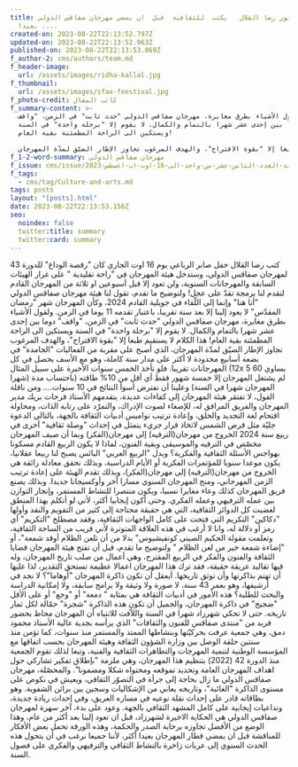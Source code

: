 ```yaml
---
title: الدكتور رضا القلال   يكتب  للثقافية  قبل  ان يمضي مهرجان صقاقس الدولي
  بعيدا ....
created-on: 2023-08-22T22:13:52.797Z
updated-on: 2023-08-22T22:13:52.963Z
published-on: 2023-08-22T22:13:53.069Z
f_author-2: cms/authors/team.md
f_header-image:
  url: /assets/images/ridha-kallal.jpg
f_thumbnail:
  url: /assets/images/sfax-feestival.jpg
f_photo-credit: كاتب المقال
f_summary-content: >-
  ولقول الأشياء بطرق مغايرة، مهرجان صفاقس الدولي "حدث ثابت" في الزمن، "واقف"
  دوما بين إحدى عشر شهرا بالتمام والكمال. لا يقوم إلا "برحلة واحدة" في السنة
  ويستكين الى الراحة المطمئنة بقية العام!

  هذا الكلام لا يستقيم طبعا إلا "بقوة الاقتراح"، والهدف المرغوب تجاوز الإطار الضيّق لمدّة المهرجان، 
f_1-2-word-summary: مهرجان صفاقس الدولي
f_issue: cms/issue/مجلة-الثقافية-التونسية-العدد-الثامن-عشر-من-واحد-الى-16-اوت-اب-اغسطس-2023.md
f_tags:
  - cms/tag/Culture-and-arts.md
tags: posts
layout: "[posts].html"
date: 2023-08-22T22:13:53.156Z
seo:
  noindex: false
  twitter:title: summary
  twitter:card: summary
---
```

كتب رضا القلال حفل صابر الرباعي يوم 16 اوت الجاري كان "رقصة الوداع" للدورة 43 لمهرجان صفاقس الدولي، وستدخل هيئة المهرجان في "راحة تقليدية " على غرار الهيئات السابقة والمهرجانات السنوية، ولن تعود إلا قبل أسبوعين او ثلاثة من المهرجان القادم لتقدم لنا برمجة تقدّ على عجل! ولتوضيح ما تقدم،  تقول لنا هيئة مهرجان صفاقس الدولي "أنا هنا" وإنما إلى اللّقاء في جويلية القادم 2024، وكأن المهرجان شهر "رمضان المقدّس" لا يعود إلينا إلا بعد سنة تقريبا، باعتبار تقدمه 11 يوما في الزمن. ولقول الأشياء بطرق مغايرة، مهرجان صفاقس الدولي "حدث ثابت" في الزمن، "واقف" دوما بين إحدى عشر شهرا بالتمام والكمال. لا يقوم إلا "برحلة واحدة" في السنة ويستكين الى الراحة المطمئنة بقية العام! هذا الكلام لا يستقيم طبعا إلا "بقوة الاقتراح"، والهدف المرغوب تجاوز الإطار الضيّق لمدّة المهرجان، الذي أصبح على مقربة من الفعاليات "الجامدة" في بضعة أسابيع محدودة لا أكثر على مدار سنة كاملة، وهو مع الأسف يحصل في كل المهرجانات تقريبا. فلو نأخذ الخمس سنوات الأخيرة على سبيل المثال (12x 5 يساوي 60 شهرا) لم يشتغل المهرجان إلا خمسة شهور فقط أي أقل من 10% طاقته (باحتساب مدة المهرجان شهرا في السنة) وعلينا أن نفترض أسوأ النتائج في 10 سنوات.... ومن نافلة القول،  لا تفتقر هيئة المهرجان إلى كفاءات عديدة، يتقدمهم الأستاذ فرحات بريك مدير المهرجان والفريق المرافق له، للإصغاء لصوت الإدراك، والتمرّد على رتابة الذات، ومحاولة اقتحام لغة التجديد والخلق، وإعادة ترتيب نواميس أدبيات الثقافة بالجهة، بالتالي الدعوة جليّة مثل قرص الشمس لاتخاذ قرار جريء يتمثل في إحداث "وصلة ثقافية" أخرى في ربيع سنة 2024 الخروج من مهرجان(الترفيه) إلى مهرجان(الفكر) وبما أن صيف المهرجان مخصّص في الترفيه والموسيقى وبقية الفنون، لماذا لا يكون الربيع القادم مسكونا بهواجس الأسئلة الثقافية والفكرية؟ وبدل "الربيع العربي" البائس يصبح لنا ربيعا عقلانيا، يكون موعدا سنويا للمؤتمرات الفكرية أو الأيام الدراسية. وبذلك نحقق معادلة رائقة هي الخروج من مهرجان(الترفيه) إلى مهرجان(الفكر)، وبذلك تقدم الهيئة على إعادة ترتيب الزمن المهرجاني، ومنح المهرجان السنوي مسارا آخر وأوكسيجانا جديدا. وبذلك يصنع  فريق المهرجان كذلك وعاء مغايرا نسبيا، ويكون منتصرا للنشاط المستمر، وإنجاز التوازن بين عمله الترفيهي وعمله الفكري. وحتى أكون إيجابيا أكثر، لأني لو أتكلم بهذا المنطق لغضبت كل الدوائر الثقافية،   التي هي حقيقة محتاجة إلى كثير من التقويم والنقد وأولها "دكاكين" التكريم التي فتحت على كامل الواجهات الثقافية، وفقد مصطلح "التكريم"  أي رمز أو دلالة له، وانا لا أرغب في هذه العلاقة المتوترة لأني قريب من الساحة الثقافية،  وتعلمت مقولة الحكيم  الصينى  كونفيشيوس" بدلا من أن تلعن الظلام أوقد شمعة"، أو "إضاءة شمعة خير من لعن الظلام " ولتوضيح ما تقدم،  قبل أن تفتح هيئة المهرجان قضايا الثقافة والفنون والفكر في الربيع المقترح، وهي أعمال من صلب تاريخ المهرجان، وله فيها تقاليد عريقة حقيقة، فقد ترك هذا المهرجان اعمالا عظيمة تستحق التقدير، لذا عليها أن تهتم بذاكرتها وأن توثق تاريخها. أيعقل أن تكون ذاكرة المهرجان "أوهاما"؟ لا نجد في أرشيفها، وهو بعمر 43 سنة، لا صورة ولا وثيقة ولا برامج سابقة، ولا إمكانية الدراسة والبحث للطلبة؟ هذه الأمور في أدبيات الثقافة هي بمثابة " دمعة" أو "وجع" أو على الأقل "ضجيج" في ذاكرة المهرجان، والجميل أن تكون هذه الذاكرة "شجرة" حمّالة لكل ثمار تاريخه. حتى لا تحكي شهرزاد شهرا في السنة واللاّفت للانتباه أن المهرجان محاط بحضور فريد من "منتدى صفاقس للفنون والثقافات" الذي يرأسه بجدية عالية الأستاذ محمود دمق، وهي جمعية عرفت بحركيّتها وبنشاطها الممتد والمستمر منذ سنوات، كما تؤمن منذ سنتين حلقة الوصل بين وزارة الشؤون الثقافة وهيئة المهرجان بحسب اتفاقها مع المؤسسة الوطنية لتنمية المهرجات والتظاهرات الثقافية والفنية، وتبعا لذلك تقوم الجمعية منذ الدورة 42 (2022) بتنظيم هذا المهرجان، وهي ملزمة "بإطلاق تفكير تشاركي حول اهداف المهرجان العامة وتحديد تموقعه ومحتواه شكلا ومضمونا". والمحصّلة، مهرجان صفاقس الدولي ما زال بحاجة إلى جرأة في التصوّر الثقافي، ويعيش في نكوص على مستوى الذاكرة "الغائبة"، وتاريخه يعاني من الإشكاليات وسجين بين براثن الشفوية. وهو بطاقاته قادر على إحداث نقلة نوعيه في مساره العريق، وفي إحداث ريادة جديدة، وتداعيات إيجابية على كامل المشهد الثقافي بالجهة. وعود على بدء، آخر سهرة لمهرجان صفاقس الدولي هي الحكاية الاخيرة لشهرزاد، قبل ان تعود إلينا بعد أكثر من عام، وهذا الوضع من الأفضل تجاوزه برحابة الصدر والحكمة، وهذه الورقة تحمل بعض الأفكار للمناقشة قبل ان يمضي قطار المهرجان بعيدا أكثر، لأننا جميعا نرغب في أن يتحول هذه الحدث السنوي إلى عربات زاخرة بالنشاط الثقافي والترفيهي والفكري على فصول السنة.